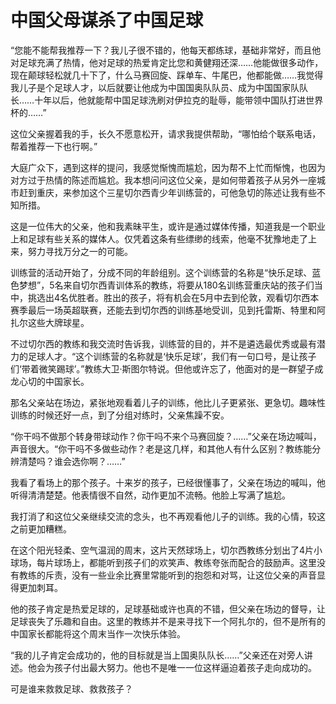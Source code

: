 # 中国父母谋杀了中国足球

“您能不能帮我推荐一下？我儿子很不错的，他每天都练球，基础非常好，而且他对足球充满了热情，他对足球的热爱肯定比您和黄健翔还深……他能做很多动作，现在颠球轻松就几十下了，什么马赛回旋、踩单车、牛尾巴，他都能做……我觉得我儿子是个足球人才，以后就要让他成为中国国奥队队员、成为中国国家队队长……十年以后，他就能帮中国足球洗刷对伊拉克的耻辱，能带领中国队打进世界杯的……” 

这位父亲握着我的手，长久不愿意松开，请求我提供帮助，“哪怕给个联系电话，帮着推荐一下也行啊。” 

大庭广众下，遇到这样的提问，我感觉惭愧而尴尬，因为帮不上忙而惭愧，也因为对方过于热情的陈述而尴尬。我本想问问这位父亲，是如何带着孩子从另外一座城市赶到重庆，来参加这个三星切尔西青少年训练营的，可他急切的陈述让我有些不知所措。 

这是一位伟大的父亲，他和我素昧平生，或许是通过媒体传播，知道我是一个职业上和足球有些关系的媒体人。仅凭着这条有些缥缈的线索，他毫不犹豫地走了上来，努力寻找万分之一的可能。 

训练营的活动开始了，分成不同的年龄组别。这个训练营的名称是“快乐足球、蓝色梦想”，5名来自切尔西青训体系的教练，将要从180名训练营重庆站的孩子们当中，挑选出4名优胜者。胜出的孩子，将有机会在5月中去到伦敦，观看切尔西本赛季最后一场英超联赛，还能去到切尔西的训练基地受训，见到托雷斯、特里和阿扎尔这些大牌球星。 

不过切尔西的教练和我交流时告诉我，训练营的目的，并不是遴选最优秀或最有潜力的足球人才。“这个训练营的名称就是‘快乐足球’，我们有一句口号，是让孩子们‘带着微笑踢球’。”教练大卫·斯图尔特说。但他或许忘了，他面对的是一群望子成龙心切的中国家长。 

那名父亲站在场边，紧张地观看着儿子的训练，他比儿子更紧张、更急切。趣味性训练的时候还好一点，到了分组对练时，父亲焦躁不安。 

“你干吗不做那个转身带球动作？你干吗不来个马赛回旋？……”父亲在场边喊叫，声音很大。“你干吗不多做些动作？老是这几样，和其他人有什么区别？教练能分辨清楚吗？谁会选你啊？……” 

我看了看场上的那个孩子。十来岁的孩子，已经很懂事了，父亲在场边的喊叫，他听得清清楚楚。他表情很不自然，动作更加不流畅。他脸上写满了尴尬。 

我打消了和这位父亲继续交流的念头，也不再观看他儿子的训练。我的心情，较这之前更加糟糕。 

在这个阳光轻柔、空气温润的周末，这片天然球场上，切尔西教练分划出了4片小球场，每片球场上，都能听到孩子们的欢笑声、教练夸张而配合的鼓励声。这里没有教练的斥责，没有一些业余比赛里常能听到的抱怨和对骂，让这位父亲的声音显得更加刺耳。 

他的孩子肯定是热爱足球的，足球基础或许也真的不错，但父亲在场边的督导，让足球丧失了乐趣和自由。这里的教练并不是来寻找下一个阿扎尔的，但不是所有的中国家长都能将这个周末当作一次快乐体验。 

“我的儿子肯定会成功的，他的目标就是当上国奥队队长……”父亲还在对旁人讲述。他会为孩子付出最大努力。他也不是唯一一位这样逼迫着孩子走向成功的。 

可是谁来救救足球、救救孩子？